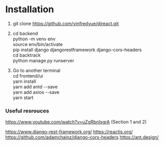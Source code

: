 # Installation

1. git clone https://github.com/yinfredyue/djreact.git
2. cd backend  
    python -m venv env  
    source env/bin/activate   
    pip install django djangorestframework django-cors-headers    
    cd backtrack  
    python manage.py runserver  

3. Go to another terminal    
    cd frontend/ui    
    yarn install    
    yarn add antd --save  
    yarn add axios --save  
    yarn start    


### Useful resrouces
https://www.youtube.com/watch?v=uZgRbnIsgrA (Section 1 and 2)

https://www.django-rest-framework.org/
https://reactjs.org/
https://github.com/adamchainz/django-cors-headers
https://ant.design/